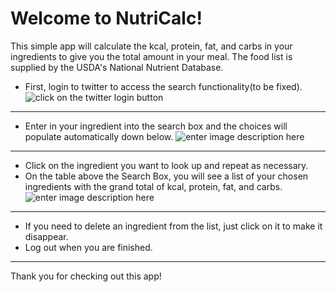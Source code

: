 # Welcome to NutriCalc!

This simple app will calculate the kcal, protein, fat, and carbs in your ingredients to give you the total amount in your meal.  The food list is supplied by the USDA's National Nutrient Database.

 - First, login to twitter to access the search functionality(to be fixed).
 ![click on the twitter login button](https://lh3.googleusercontent.com/17K0sN4c_iTPoKlR69l5EoGZROBc0qqJuYqCjcj52rBsAS7ziu56K45aq1FmbGsiBLtiUSj6M3YV9jhhVhzkDYtyQlSnHWjZ_sIm6HXAcLfDAJu10odEdhccz3PxB5nrr4YmttsGv6AmTiY4k_GihGxqnFkUx-F2I87JBenJHJK1ftA_Tg22jhlDcLPhjDpME8a-_04xHBsNwsM2wYG-3wFefzwX-VAwd_yhT6a9ljKD7khqfDGa-oC7ZaKSIZLj9OEVEpGbGuBPpw2o7ZDChhjsTfXQBk9bdg65x2Us5Nyfz9ZRMdtc8k8BKYVkT2chITmdp0TPAOJNRT0L96ZDDjOxtmswrfyBvwUJ7dGFN-A7A165nUT_okr9kwrl-zW9hZ9FxZLEYr-r3Dwq3NwIs7FaS8UcPQYC7OqKpM_2PCfgRL4Ev9CaqP8PeqZvz90Bq_bRzmBdaea9DXxCY1e44TJigZ00DS1r-P5WFPLQE_1CrCUUhER8Qll2FzoSZo3goHhSfvc5avTvNdGwsODptT4SDFHYWb-Cgdoz8_EZu7AQj1ATlHp7mlDvOo8znsZapZfa5gow_CnmzfaeVuOwb1ir7Vp8YzGu56t-HD8=w1184-h740-no)


----------


 - Enter in your ingredient into the search box and the choices will populate automatically down below.
 ![enter image description here](https://lh3.googleusercontent.com/b2Avb5JxMfsGm13YDT9e5a7VjUXjVrJ4pVZ73vd7AL4ExFx_yV0dybxhiM_FY76PnUtIscN3xhtSKxFlt4cuDkfDyKhkJTo_dmWv9b8ovdEBaAjt5J-sSoJXTayZS6eaPrd-npb-wTnx2Xg0yvBosgtKygFOdNPBy0Otv0XIKptgqxE03P9cMRv_h5I_Y3zL8dBJRWqbJufvQC_KwjYwHvfNJo_GXMT0wpsWr_kRIfFhl8_wz7QKq-2HjbHZjQkYMBoRWFF1AT9o-HXxu-BWaC0WBithxADRSsvt65HdjM6FJMqnkXZ5OfI9Tj5RT4UKpx_FjPt68tMexPvVVhXcJdGxevCZoBgRr3-_4FQiLapHYO7SCd0VUCuvP-4i_B01JPjxDD_UaGX913EZA7lLoc-eKwdmfwVKt75qy0akeNG33evPb9vIUPr8CgYeEhcDdQtjT6AC5-lOFSgZQ9zK2c6ho7oxKDQ78OO2c6TRUxlvksm2n6rY_majI-CI9jzn0xSi66Yxj5bG24yq2sJJdqUqgk6sCjbwS4LV-IhhtbXrj52EvR23j7GX3kDCl05PW8p_3MvKKwRB_pqyGJXxMpCNebBIlIC65NBhPTc=w1088-h680-no)


----------

 - Click on the ingredient you want to look up and repeat as necessary.  
 - On the table above the Search Box, you will see a list of your chosen ingredients with the grand total of kcal, protein, fat, and carbs.
 ![enter image description here](https://lh3.googleusercontent.com/1DNGqKXqFyujXrHgjTBDXpqy5fSNoH6sQ_3VMTQLGJI1piqi6A0Yjnf_Y4gZYQqMvw2ozm4JfQVDFfLFfe9QxqtBIYXhRLMCP7yVQx4HRoNWYBJ4ur2tgKp36nbgfuck0BRJG12jw8-CuxtyWE7_z2F78nhDkQZxrKPn2E9jFnnXDYidvJBm64jysoqoGTZQqBjkfEAZ_MJv3wCSUeTbBWWUHb1KT4MGVgqXAMTnCJjRwRL3QpetMak32JHYyS_RxMLTLZZHP52E0kJlO_UaJ1YhofJQawgf0dns0ho-OilO0Pt7nL4Rn2hrNIXfcH5QPirx_AYVdPIvfh8ATA7vExdmG3t1ffmk3Gsdad_LSoxUH7DPlXyRaJn0PF6-TMFmDQdEbNiwrYPyfmOH6oP-IGHKnfaQEW-X9aFUyYtfK9_ldamwFbb8bUkGdDgDdjHLaVbPvXCupP8LdDiN3ZjF8Dq7dGl7GwF2pNK-rP0kOPfmu_Ze1M7KdWbyZiWew5nTakNairh2eyFlLl3a_vdLnkYhmu_ghvJ6hNdN_yeBJ4KupBrPv-qpLTxIlBBZFzSdCq8Sg24O3MttUIYnZz6hoSKurnVAi0fWKC5A0WU=w1088-h680-no)
 


----------


 - If you need to delete an ingredient from the list, just click on it to make it disappear.
 - Log out when you are finished.
 


----------


Thank you for checking out this app!



